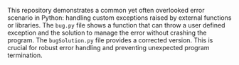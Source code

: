 This repository demonstrates a common yet often overlooked error scenario in Python: handling custom exceptions raised by external functions or libraries.  The `bug.py` file shows a function that can throw a user defined exception and the solution to manage the error without crashing the program. The `bugSolution.py` file provides a corrected version.  This is crucial for robust error handling and preventing unexpected program termination.